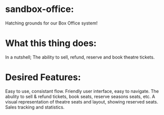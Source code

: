 sandbox-office:
==============

Hatching grounds for our Box Office system!

What this thing does:
==============
In a nutshell; The ability to sell, refund, reserve and book theatre tickets.

Desired Features:
==============
Easy to use, consistant flow.
Friendly user interface, easy to navigate.
The abulity to sell & refund tickets, book seats, reserve seasons seats, etc.
A visual representation of theatre seats and layout, showing reserved seats.
Sales tracking and statistics.
